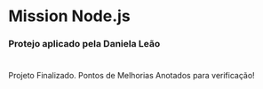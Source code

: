 # Mission Node.js

### Protejo aplicado pela Daniela Leão
#
Projeto Finalizado. Pontos de Melhorias Anotados para verificação!
